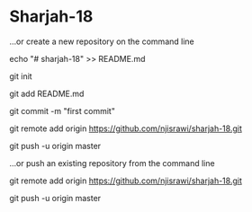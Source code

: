 # Sharjah-18

…or create a new repository on the command line

 echo "# sharjah-18" >> README.md
 
git init

git add README.md

git commit -m "first commit"

git remote add origin https://github.com/njisrawi/sharjah-18.git

git push -u origin master


…or push an existing repository from the command line

 git remote add origin https://github.com/njisrawi/sharjah-18.git
 
git push -u origin master
